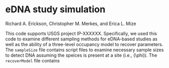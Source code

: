 # eDNA study simulation

Richard A. Erickson, Christopher M. Merkes, and Erica L. Mize

This code supports USGS project IP-XXXXXX. Specifically, we used this code to examine different sampling methods for eDNA-based studies as well as the ability of a three-level occupancy model to recover parameters. The `sampleSize` file contains script files to examine necessary sample sizes to detect DNA assuming the speices is present at a site (i.e., \(\phi\)).  The `recoverModel` file contains
